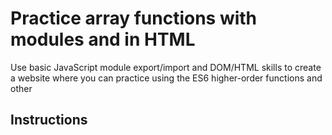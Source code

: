 # Practice array functions with modules and in HTML

Use basic JavaScript module export/import and DOM/HTML skills to create a website where you can practice using the ES6 higher-order functions and other 

## Instructions
